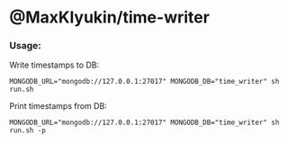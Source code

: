 # @MaxKlyukin/time-writer

### Usage:

Write timestamps to DB:
```
MONGODB_URL="mongodb://127.0.0.1:27017" MONGODB_DB="time_writer" sh run.sh
```

Print timestamps from DB:
```
MONGODB_URL="mongodb://127.0.0.1:27017" MONGODB_DB="time_writer" sh run.sh -p
```